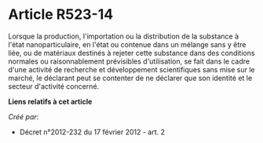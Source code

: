 # Article R523-14

Lorsque la production, l'importation ou la distribution de la substance à l'état nanoparticulaire, en l'état ou contenue dans
un mélange sans y être liée, ou de matériaux destinés à rejeter cette substance dans des conditions normales ou
raisonnablement prévisibles d'utilisation, se fait dans le cadre d'une activité de recherche et développement scientifiques
sans mise sur le marché, le déclarant peut se contenter de ne déclarer que son identité et le secteur d'activité concerné.

**Liens relatifs à cet article**

_Créé par_:

  - Décret n°2012-232 du 17 février 2012 - art. 2
